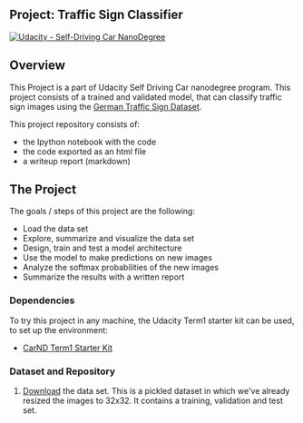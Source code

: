 ## Project: Traffic Sign Classifier
[![Udacity - Self-Driving Car NanoDegree](https://s3.amazonaws.com/udacity-sdc/github/shield-carnd.svg)](http://www.udacity.com/drive)

Overview
---
This Project is a part of Udacity Self Driving Car nanodegree program.
This project consists of a trained and validated model, that can classify traffic sign images using the [German Traffic Sign Dataset](http://benchmark.ini.rub.de/?section=gtsrb&subsection=dataset).


This project repository consists of: 
* the Ipython notebook with the code
* the code exported as an html file
* a writeup report (markdown) 


The Project
---
The goals / steps of this project are the following:
* Load the data set
* Explore, summarize and visualize the data set
* Design, train and test a model architecture
* Use the model to make predictions on new images
* Analyze the softmax probabilities of the new images
* Summarize the results with a written report

### Dependencies
To try this project in any machine, the Udacity Term1 starter kit can be used, to set up the environment:

* [CarND Term1 Starter Kit](https://github.com/udacity/CarND-Term1-Starter-Kit)


### Dataset and Repository

1. [Download](http://benchmark.ini.rub.de/?section=gtsrb&subsection=dataset) the data set. This is a pickled dataset in which we've already resized the images to 32x32. It contains a training, validation and test set.

